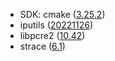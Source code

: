 - SDK: cmake ([3.25.2](https://cmake.org/cmake/help/v3.25/release/3.25.html))
- iputils ([20221126](https://github.com/iputils/iputils/releases/tag/20221126))
- libpcre2 ([10.42](https://github.com/PCRE2Project/pcre2/blob/pcre2-10.42/NEWS))
- strace ([6.1](https://github.com/strace/strace/releases/tag/v6.1))
